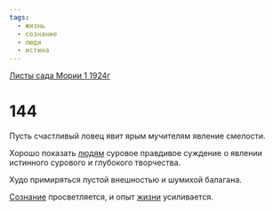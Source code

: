 ```yaml
---
tags:
  - жизнь
  - сознание
  - люди
  - истина
---
```


[Листы сада Мории 1 1924г](/agni/1924)

# 144
Пусть счастливый ловец явит ярым мучителям явление смелости.   

Хорошо показать [людям](/tag/#люди) суровое правдивое суждение о явлении истинного сурового и глубокого творчества.   

Худо примиряться пустой внешностью и шумихой балагана.   

[Сознание](/tag/#сознание) просветляется, и опыт [жизни](/tag/#жизнь) усиливается.   

